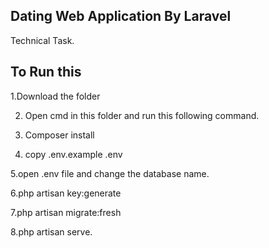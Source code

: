  

## Dating Web Application By Laravel

Technical Task.

## To Run this 
1.Download the folder

2. Open cmd in this folder and run this following command.  

3. Composer install

4. copy .env.example .env

5.open .env file and change the database name.

6.php artisan key:generate

7.php artisan migrate:fresh

8.php artisan serve.
